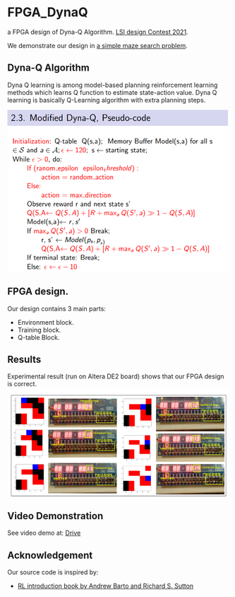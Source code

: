 # FPGA_DynaQ
a FPGA design of Dyna-Q Algorithm. [LSI design Contest 2021](http://www.lsi-contest.com/2021/index_e.html).

We demonstrate our design in [a simple maze search problem](http://www.lsi-contest.com/2021/shiyou_4e.html).

## Dyna-Q Algorithm

Dyna Q learning is among model-based planning reinforcement learning
methods which learns Q function to estimate state-action value. Dyna Q learning is basically
Q-Learning algorithm with extra planning steps.

<img src="report/dynaq.png" align="middle" width="500"/>

## FPGA design.

Our design contains 3 main parts:
- Environment block.
- Training block.
- Q-table Block.

## Results
Experimental result (run on Altera DE2 board) shows that our FPGA design is correct. 
<img src="report/example.png" align="middle" width="500"/>


## Video Demonstration
See video demo at: [Drive](https://drive.google.com/file/d/1g09FqitMydQldYfyPaarD5OEChjlGh0d/view?usp=sharing)

## Acknowledgement
Our source code is inspired by:
- [RL introduction book by Andrew Barto and Richard S. Sutton](http://incompleteideas.net/book/ebook/node96.html)

